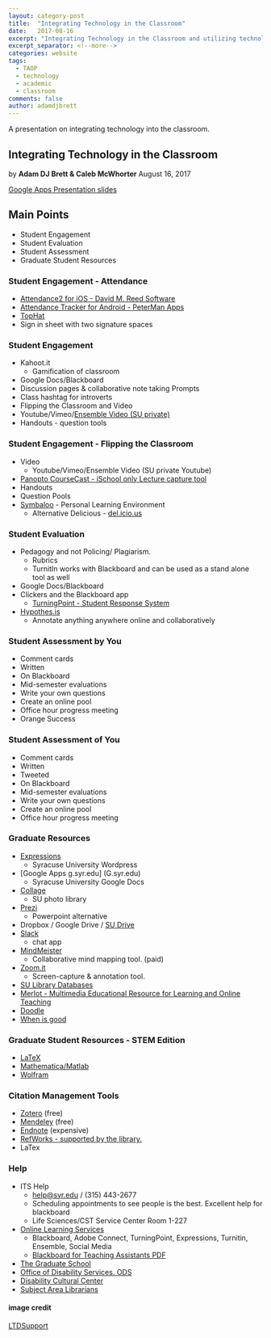 ```yaml
---
layout: category-post
title:  "Integrating Technology in the Classroom"
date:   2017-08-16
excerpt: "Integrating Technology in the Classroom and utilizing technology to enhance teaching."
excerpt_separator: <!--more-->
categories: website
tags:
  - TAOP
  - technology
  - academic
  - classroom
comments: false
author: adamdjbrett
---
```

A presentation on integrating technology into the classroom.
<!--more-->


## Integrating Technology in the Classroom
by **Adam DJ Brett & Caleb McWhorter**
August 16, 2017

[Google Apps Presentation slides](https://goo.gl/vwqW4A)

## Main Points
* Student Engagement
* Student Evaluation
* Student Assessment
* Graduate Student Resources

### Student Engagement - Attendance
* [Attendance2 for iOS - David M. Reed Software](https://itunes.apple.com/us/app/attendance2/id536206472?mt=8)
* [Attendance Tracker for Android - PeterMan Apps ](https://play.google.com/store/apps/details?id=peterman.apps.attendance&hl=en)
* [TopHat](https://tophat.com/)
*  Sign in sheet with two signature spaces

### Student Engagement
* Kahoot.it
    * Gamification of classroom
* Google Docs/Blackboard
* Discussion pages & collaborative note taking
Prompts
* Class hashtag for introverts
* Flipping the Classroom and Video
* Youtube/Vimeo/[Ensemble Video (SU private)](http://ensemble.syr.edu)
* Handouts - question tools

### Student Engagement - Flipping the Classroom
* Video
    * Youtube/Vimeo/Ensemble Video (SU private Youtube)
* [Panopto CourseCast - iSchool only Lecture capture tool](https://coursecast.ischool.syr.edu/Panopto/Pages/Home.aspx)
* Handouts
* Question Pools
* [Symbaloo](https://www.symbaloo.com/) - Personal Learning Environment
    * Alternative Delicious - [del.icio.us](https://del.icio.us/)

### Student Evaluation
* Pedagogy and not Policing/ Plagiarism.
    *  Rubrics
    * TurnitIn works with Blackboard and can be used as a stand alone tool as well
* Google Docs/Blackboard
* Clickers and the Blackboard app
    * [TurningPoint - Student Response System](https://answers.syr.edu/pages/viewpage.action?pageId=7111328)
* [Hypothes.is](https://web.hypothes.is/)
    * Annotate anything anywhere online and collaboratively

### Student Assessment by You
* Comment cards
* Written
* On Blackboard
* Mid-semester evaluations
* Write your own questions
* Create an online pool
* Office hour progress meeting
* Orange Success

### Student Assessment of You
* Comment cards
* Written
* Tweeted
* On Blackboard
* Mid-semester evaluations
* Write your own questions
* Create an online pool
* Office hour progress meeting

### Graduate Resources
* [Expressions](Expresions.syr.edu)
	* Syracuse University Wordpress
* [Google Apps g.syr.edu] (G.syr.edu)
	*  Syracuse University Google Docs
* [Collage](collage.syr.edu)
	* SU photo library
*  [Prezi](prezi.com)
	*  Powerpoint alternative
* Dropbox / Google Drive / [SU Drive](drive.syr.edu)
* [Slack](slack.com)
	* chat app
* [MindMeister](https://www.mindmeister.com/)
	* Collaborative mind mapping tool. (paid)
*  [Zoom.it](Zoom.it)
	* Screen-capture & annotation tool.
* [SU Library Databases](http://researchguides.library.syr.edu/az.php)
* [Merlot - Multimedia Educational Resource for Learning and Online Teaching](https://www.merlot.org/merlot/index.htm)
* [Doodle](http://doodle.com/)
* [When is good](http://whenisgood.net/)

### Graduate Student Resources - STEM Edition
* [LaTeX](http://pages.uoregon.edu/koch/texshop/)
* [Mathematica/Matlab](https://its.syr.edu/licenses/)
* [Wolfram](http://demonstrations.wolfram.com/)

### Citation Management Tools
* [Zotero](zotero.org) (free)
* [Mendeley](mendeley.com) (free)
* [Endnote](endnote.com) (expensive)
* [RefWorks - supported by the library.](http://researchguides.library.syr.edu/refworks)
* LaTex

### Help
* ITS Help
	* help@syr.edu / (315) 443-2677
	* Scheduling appointments to see people is the best. Excellent help for blackboard
	* Life Sciences/CST Service Center Room 1-227
* [Online Learning Services](http://ols.syr.edu/)
	*  Blackboard, Adobe Connect, TurningPoint, Expressions, Turnitin, Ensemble, Social Media
	*  [Blackboard for Teaching Assistants PDF](http://graduateschool.syr.edu/wp-content/uploads/2015/05/Blackboard-for-TAs-instructions-72613.pdf)
* [The Graduate School](http://graduateschool.syr.edu/)
* [Office of Disability Services. ODS](http://disabilityservices.syr.edu/)
* [Disability Cultural Center](http://sudcc.syr.edu/)
* [Subject Area Librarians](https://library.syr.edu/staff/subjects.php)

#### image credit
[LTDSupport](https://pixabay.com/en/technology-classroom-education-1095751/)
